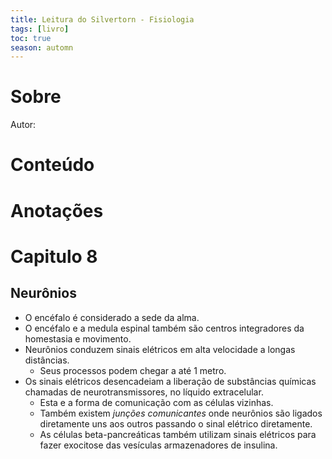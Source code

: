 ```yaml
---
title: Leitura do Silvertorn - Fisiologia
tags: [livro]
toc: true
season: automn
---
```

# Sobre
Autor: 
# Conteúdo
# Anotações
# Capitulo 8
## Neurônios
- O encéfalo é considerado a sede da alma.
- O encéfalo e a medula espinal também são centros integradores da homestasia e movimento.
- Neurônios conduzem sinais elétricos em alta velocidade a longas distâncias.
	- Seus processos podem chegar a até 1 metro.
- Os sinais elétricos desencadeiam a liberação de substâncias químicas chamadas de neurotransmissores, no líquido extracelular.
	- Esta e a forma de comunicação com as células vizinhas.
	- Também existem *junções comunicantes* onde neurônios são ligados diretamente uns aos outros passando o sinal elétrico diretamente.
	- As células beta-pancreáticas também utilizam sinais elétricos para fazer exocitose das vesículas armazenadores de insulina.
